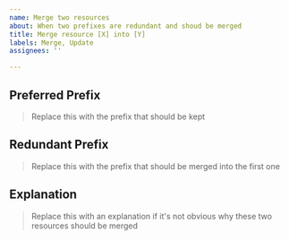 ```yaml
---
name: Merge two resources
about: When two prefixes are redundant and shoud be merged
title: Merge resource [X] into [Y]
labels: Merge, Update
assignees: ''

---
```


## Preferred Prefix

> Replace this with the prefix that should be kept

## Redundant Prefix

> Replace this with the prefix that should be merged into the first one

## Explanation

> Replace this with an explanation if it's not obvious why these two resources should be merged
